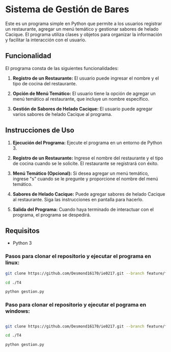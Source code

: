 # Sistema de Gestión de Bares

Este es un programa simple en Python que permite a los usuarios registrar un restaurante, agregar un menú temático y gestionar sabores de helado Cacique. El programa utiliza clases y objetos para organizar la información y facilitar la interacción con el usuario.

## Funcionalidad

El programa consta de las siguientes funcionalidades:

1. **Registro de un Restaurante:** El usuario puede ingresar el nombre y el tipo de cocina del restaurante.

2. **Opción de Menú Temático:** El usuario tiene la opción de agregar un menú temático al restaurante, que incluye un nombre específico.

3. **Gestión de Sabores de Helado Cacique:** El usuario puede agregar varios sabores de helado Cacique al programa.

## Instrucciones de Uso

1. **Ejecución del Programa:** Ejecute el programa en un entorno de Python 3.

2. **Registro de un Restaurante:** Ingrese el nombre del restaurante y el tipo de cocina cuando se le solicite. El restaurante se registrará con éxito.

3. **Menú Temático (Opcional):** Si desea agregar un menú temático, ingrese "s" cuando se le pregunte y proporcione el nombre del menú temático.

4. **Sabores de Helado Cacique:** Puede agregar sabores de helado Cacique al restaurante. Siga las instrucciones en pantalla para hacerlo.

5. **Salida del Programa:** Cuando haya terminado de interactuar con el programa, el programa se despedirá.

## Requisitos

- Python 3

### Pasos para clonar el repositorio y ejecutar el programa en linux:
```bash
git clone https://github.com/Desmond16170/ie0217.git --branch feature/feature-T4 --single-branch

cd ./T4

python gestion.py

```

### Paso para clonar el repositorio y ejecutar el pograma en windows:


```bash

git clone https://github.com/Desmond16170/ie0217.git --branch feature/feature-T4 --single-branch

cd ./T4

python gestion.py
```

